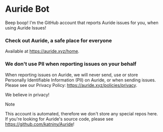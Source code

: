 # Auride Bot
Beep boop! I'm the GitHub account that reports Auride issues for you, when using Auride Issues!

### Check out Auride, a safe place for everyone
Available at https://auride.xyz/home.

### We don't use PII when reporting issues on your behalf
When reporting issues on Auride, we will never send, use or store Personally Identifiable Information (PII) on Auride, or when sending issues. Please see our Privacy Policy: https://auride.xyz/policies/privacy.

We believe in privacy!

> [!NOTE]
> This account is automated, therefore we don't store any special repos here. If you're looking for Auride's source code, please see https://github.com/katniny/Auride!
